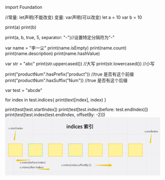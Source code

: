 import Foundation


//常量: let声明(不能改变)  变量: var声明(可以改变)
let a = 10
var b = 10

print(a)
print(b)

print(a, b, true, 5, separator: "-")//设置特定分隔符为"-"

var name = "李一尘" 
print(name.isEmpty)
print(name.count)
print(name.description)
print(name.hashValue)

var str = "abc"
print(str.uppercased()) //大写
print(str.lowercased()) //小写

print("productNum".hasPrefix("product"))  //true 是否有这个前缀
print("productNum".hasSuffix("Num")) //true 是否有这个后缀

var test = "abcde"

for index in test.indices{
    print(text[index], index)
}

print(test[test.startIndex])
print(test[test.index(before: test.endIndex)])
print(test[test.index(test.endIndex, offsetBy: -2)])
![image](https://github.com/pantyou/Swift/blob/main/images/indices%E7%B4%A2%E5%BC%95.png)
